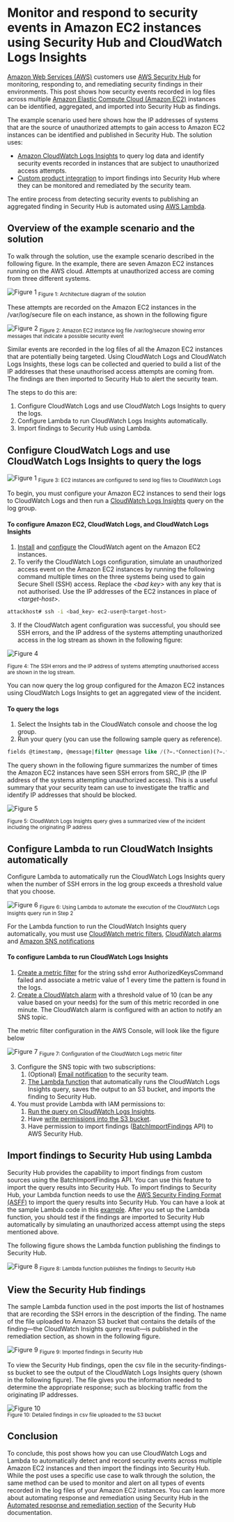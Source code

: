 # Monitor and respond to security events in Amazon EC2 instances using Security Hub and CloudWatch Logs Insights

[Amazon Web Services (AWS)](http://aws.amazon.com/) customers use [AWS Security Hub](https://aws.amazon.com/security-hub) for monitoring, responding to, and remediating security findings in their environments. This post shows how security events recorded in log files across multiple [Amazon Elastic Compute Cloud (Amazon EC2)](https://aws.amazon.com/ec2/) instances can be identified, aggregated, and imported into Security Hub as findings. 

The example scenario used here shows how the IP addresses of systems that are the source of unauthorized attempts to gain access to Amazon EC2 instances can be identified and published in Security Hub. The solution uses:  
* [Amazon CloudWatch Logs Insights](https://docs.aws.amazon.com/AmazonCloudWatch/latest/logs/AnalyzingLogData.html) to query log data and identify security events recorded in instances that are subject to unauthorized access attempts. 
* [Custom product integration](https://docs.aws.amazon.com/securityhub/latest/userguide/securityhub-custom-providers.html) to import findings into Security Hub where they can be monitored and remediated by the security team. 
 
The entire process from detecting security events to publishing an aggregated finding in Security Hub is automated using [AWS Lambda](https://aws.amazon.com/lambda/).

## Overview of the example scenario and the solution
To walk through the solution, use the example scenario described in the following figure. In the example, there are seven Amazon EC2 instances running on the AWS cloud. Attempts at unauthorized access are coming from three different systems.
  

![Figure 1](images/Main_Arch.jpg)
<sub>Figure 1: Architecture diagram of the solution</sub>  

These attempts are recorded on the Amazon EC2 instances in the /var/log/secure file on each instance, as shown in the following figure

![Figure 2](images/var_log_secure-errors.png)
<sub>Figure 2: Amazon EC2 instance log file /var/log/secure showing error messages that indicate a possible security event</sub>

Similar events are recorded in the log files of all the Amazon EC2 instances that are potentially being targeted. Using CloudWatch Logs and CloudWatch Logs Insights, these logs can be collected and queried to build a list of the IP addresses that these unauthorised access attempts are coming from. The findings are then imported to Security Hub to alert the security team.

The steps to do this are:
1.	Configure CloudWatch Logs and use CloudWatch Logs Insights to query the logs.
2.	Configure Lambda to run CloudWatch Logs Insights automatically.
3.	Import findings to Security Hub using Lambda.

## Configure CloudWatch Logs and use CloudWatch Logs Insights to query the logs

![Figure 1](images/Main_Arch_1.png)
<sub>Figure 3: EC2 instances are configured to send log files to CloudWatch Logs</sub>  

To begin, you must configure your Amazon EC2 instances to send their logs to CloudWatch Logs and then run a [CloudWatch Logs Insights](https://docs.aws.amazon.com/AmazonCloudWatch/latest/logs/AnalyzingLogData.html) query on the log group. 

#### To configure Amazon EC2, CloudWatch Logs, and CloudWatch Logs Insights
1.	[Install](https://docs.aws.amazon.com/AmazonCloudWatch/latest/logs/CWL_GettingStarted.html) and [configure](https://docs.aws.amazon.com/AmazonCloudWatch/latest/monitoring/create-cloudwatch-agent-configuration-file-wizard.html) the CloudWatch agent on the Amazon EC2 instances.
2.	To verify the CloudWatch Logs configuration, simulate an unauthorized access event on the Amazon EC2 instances by running the following command multiple times on the three systems being used to gain Secure Shell (SSH) access. Replace the *\<bad key>* with any key that is not authorised. Use the IP addresses of the EC2 instances in place of *\<target-host>*.  
``` bash
attackhost# ssh -i <bad_key> ec2-user@<target-host>
```
3.	If the CloudWatch agent configuration was successful, you should see SSH errors, and the IP address of the systems attempting unauthorized access in the log stream as shown in the following figure:

![Figure 4](images/CloudWatchLogs_Errors.png)

<sub> Figure 4: The SSH errors and the IP address of systems attempting unauthorised access are shown in the log stream. </sub>

You can now query the log group configured for the Amazon EC2 instances using CloudWatch Logs Insights to get an aggregated view of the incident. 

#### To query the logs
1.	Select the Insights tab in the CloudWatch console and choose the log group.
2. 	Run your query (you can use the following sample query as reference).

```sql
fields @timestamp, @message|filter @message like /(?=.*Connection)(?=.*preauth)/ | parse @message /(?<SRC_IP>[.]* ([0-9]{1,3}\.[0-9]{1,3}\.[0-9]{1,3}\.[0-9]{1,3})[.]*)/ | parse @message /(?<Host>[.]* (ip\-[0-9]{1,3}\-[0-9]{1,3}\-[0-9]{1,3}\-[0-9]{1,3})[.]*)/ | stats count(*) by SRC_IP, Host
```

The query shown in the following figure summarizes the number of times the Amazon EC2 instances have seen SSH errors from SRC_IP (the IP address of the systems attempting unauthorized access). This is a useful summary that your security team can use to investigate the traffic and identify IP addresses that should be blocked. 

![Figure 5](images/Cloudwatchlogsinsightsquery.png)

<sub> Figure 5: CloudWatch Logs Insights query gives a summarized view of the incident including the originating IP address </sub>

## Configure Lambda to run CloudWatch Insights automatically
Configure Lambda to automatically run the CloudWatch Logs Insights query when the number of SSH errors in the log group exceeds a threshold value that you choose. 

![Figure 6](images/Main_Arch_2.png)
<sub>Figure 6: Using Lambda to automate the execution of the CloudWatch Logs Insights query run in Step 2 </sub>  

For the Lambda function to run the CloudWatch Insights query automatically, you must use [CloudWatch metric filters](https://docs.aws.amazon.com/AmazonCloudWatch/latest/logs/CloudWatchLogsConcepts.html), [CloudWatch alarms](https://docs.aws.amazon.com/AmazonCloudWatch/latest/monitoring/cloudwatch_concepts.html) and [Amazon SNS notifications](https://aws.amazon.com/sns/)

#### To configure Lambda to run CloudWatch Logs Insights
1.	[Create a metric filter](https://docs.aws.amazon.com/AmazonCloudWatch/latest/logs/MonitoringLogData.html) for the string sshd error AuthorizedKeysCommand failed and associate a metric value of 1 every time the pattern is found in the logs. 
2.	 [Create a CloudWatch alarm](https://docs.aws.amazon.com/AmazonCloudWatch/latest/monitoring/ConsoleAlarms.html) with a threshold value of 10 (can be any value based on your needs) for the sum of this metric recorded in one minute. The CloudWatch alarm is configured with an action to notify an SNS topic. 

The metric filter configuration in the AWS Console, will look like the figure below 

![Figure 7](images/metricfilter.png)
<sub>Figure 7: Configuration of the CloudWatch Logs metric filter </sub>    

3.	Configure the SNS topic with two subscriptions: 	  
    1. (Optional) [Email notification](https://docs.aws.amazon.com/sns/latest/dg/sns-getting-started.html) to the security team.  
    2. [The Lambda function](https://docs.aws.amazon.com/lambda/latest/dg/with-sns-example.html) that automatically runs the CloudWatch Logs Insights query, saves the output to an S3 bucket, and imports the finding to Security Hub.
4.	You must provide Lambda with IAM permissions to:  
    1. [Run the query on CloudWatch Logs Insights](https://docs.aws.amazon.com/AmazonCloudWatch/latest/logs/permissions-reference-cwl.html).    
    2. Have [write permissions into the S3 bucket](https://docs.aws.amazon.com/IAM/latest/UserGuide/reference_policies_examples_s3_rw-bucket.html).   
    3. Have permission to import findings ([BatchImportFindings](https://docs.aws.amazon.com/securityhub/1.0/APIReference/API_BatchImportFindings.html) API) to AWS Security Hub. 

## Import findings to Security Hub using Lambda
Security Hub provides the capability to import findings from custom sources using the BatchImportFindings API. You can use this feature to import the query results into Security Hub.
To import findings to Security Hub, your Lambda function needs to use the [AWS Security Finding Format (ASFF)](https://docs.aws.amazon.com/securityhub/latest/userguide/securityhub-findings-format.html) to import the query results into Security Hub. You can have a look at the sample Lambda code in this [example](lambda/SecurityHub_lambda.py). After you set up the Lambda function, you should test if the findings are imported to Security Hub automatically by simulating an unauthorized access attempt using the steps mentioned above.  

The following figure shows the Lambda function publishing the findings to Security Hub.

![Figure 8](images/Main_Arch.jpg)
<sub>Figure 8: Lambda function publishes the findings to Security Hub </sub>  

## View the Security Hub findings

The sample Lambda function used in the post imports the list of hostnames that are recording the SSH errors in the description of the finding. The name of the file uploaded to Amazon S3 bucket that contains the details of the finding—the CloudWatch Insights query result—is published in the remediation section, as shown in the following figure. 

![Figure 9](images/SecurityHubFinal3.png)
<sub>Figure 9: Imported findings in Security Hub </sub> 

To view the Security Hub findings, open the csv file in the security-findings-ss bucket to see the output of the CloudWatch Logs Insights query (shown in the following figure). The file gives you the information needed to determine the appropriate response; such as blocking traffic from the originating IP addresses.

![Figure 10](images/csv_output.png)  
<sub>Figure 10: Detailed findings in csv file uploaded to the S3 bucket</sub>

## Conclusion
To conclude, this post shows how you can use CloudWatch Logs and Lambda to automatically detect and record security events across multiple Amazon EC2 instances and then import the findings into Security Hub. While the post uses a specific use case to walk through the solution, the same method can be used to monitor and alert on all types of events recorded in the log files of your Amazon EC2 instances. You can learn more about automating response and remediation using Security Hub in the [Automated response and remediation section](https://docs.aws.amazon.com/securityhub/latest/userguide/securityhub-cloudwatch-events.html) of the Security Hub documentation.